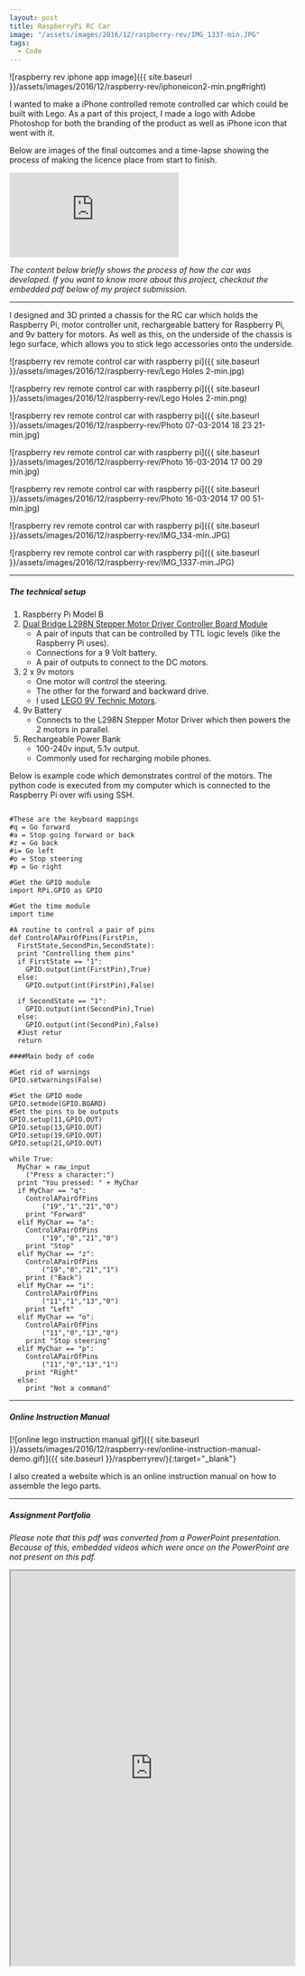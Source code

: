```yaml
---
layout: post
title: RaspberryPi RC Car
image: "/assets/images/2016/12/raspberry-rev/IMG_1337-min.JPG"
tags:
  - Code
---
```


![raspberry rev iphone app image]({{ site.baseurl }}/assets/images/2016/12/raspberry-rev/iphoneicon2-min.png#right)

I wanted to make a iPhone controlled remote controlled car which could be built with Lego. As a part of this project, I made a logo with Adobe Photoshop for both the branding of the product as well as iPhone icon that went with it.

Below are images of the final outcomes and a time-lapse showing the process of making the licence place from start to finish.

<iframe src='https://www.youtube.com/embed/yhOUE-xUgZ8?autoplay=1&loop=1' frameborder='0' allowfullscreen></iframe>

_The content below briefly shows the process of how the car was developed. If you want to know more about this project, checkout the embedded pdf below of my project submission._

---

I designed and 3D printed a chassis for the RC car which holds the Raspberry Pi, motor controller unit, rechargeable battery for Raspberry Pi, and 9v battery for motors. As well as this, on the underside of the chassis is lego surface, which allows you to stick lego accessories onto the underside.

![raspberry rev remote control car with raspberry pi]({{ site.baseurl }}/assets/images/2016/12/raspberry-rev/Lego Holes 2-min.jpg)

![raspberry rev remote control car with raspberry pi]({{ site.baseurl }}/assets/images/2016/12/raspberry-rev/Lego Holes 2-min.png)

![raspberry rev remote control car with raspberry pi]({{ site.baseurl }}/assets/images/2016/12/raspberry-rev/Photo 07-03-2014 18 23 21-min.jpg)

![raspberry rev remote control car with raspberry pi]({{ site.baseurl }}/assets/images/2016/12/raspberry-rev/Photo 16-03-2014 17 00 29 min.jpg)

![raspberry rev remote control car with raspberry pi]({{ site.baseurl }}/assets/images/2016/12/raspberry-rev/Photo 16-03-2014 17 00 51-min.jpg)

![raspberry rev remote control car with raspberry pi]({{ site.baseurl }}/assets/images/2016/12/raspberry-rev/IMG_134-min.JPG)

![raspberry rev remote control car with raspberry pi]({{ site.baseurl }}/assets/images/2016/12/raspberry-rev/IMG_1337-min.JPG)

---

##### The technical setup

1. Raspberry Pi Model B
2. [Dual Bridge L298N Stepper Motor Driver Controller Board Module](http://www.ebay.co.uk/sch/items/?_nkw=l298n&_sacat=&_ex_kw=&_mPrRngCbx=1&_udlo=&_udhi=&_sop=12&_fpos=&_fspt=1&_sadis=&LH_CAds=&clk_rvr_id=1146263434105&rmvSB=true)
   - A pair of inputs that can be controlled by TTL logic levels (like the Raspberry Pi uses).
   - Connections for a 9 Volt battery.
   - A pair of outputs to connect to the DC motors.
3. 2 x 9v motors
   - One motor will control the steering.
   - The other for the forward and backward drive.
   - I used [LEGO 9V Technic Motors](http://www.philohome.com/motors/motorcomp.htm).
4. 9v Battery
   - Connects to the L298N Stepper Motor Driver which then powers the 2 motors in parallel.
5. Rechargeable Power Bank
   - 100-240v input, 5.1v output.
   - Commonly used for recharging mobile phones.

Below is example code which demonstrates control of the motors. The python code is executed from my computer which is connected to the Raspberry Pi over wifi using SSH.

<pre><code>
#These are the keyboard mappings
#q = Go forward
#a = Stop going forward or back
#z = Go back
#i= Go left
#o = Stop steering
#p = Go right

#Get the GPIO module
import RPi.GPIO as GPIO

#Get the time module
import time

#A routine to control a pair of pins
def ControlAPairOfPins(FirstPin,
  FirstState,SecondPin,SecondState):
  print "Controlling them pins"
  if FirstState == "1":
    GPIO.output(int(FirstPin),True)
  else:
    GPIO.output(int(FirstPin),False)

  if SecondState == "1":
    GPIO.output(int(SecondPin),True)
  else:
    GPIO.output(int(SecondPin),False)
  #Just retur
  return

####Main body of code

#Get rid of warnings
GPIO.setwarnings(False)

#Set the GPIO mode
GPIO.setmode(GPIO.BOARD)
#Set the pins to be outputs
GPIO.setup(11,GPIO.OUT)
GPIO.setup(13,GPIO.OUT)
GPIO.setup(19,GPIO.OUT)
GPIO.setup(21,GPIO.OUT)

while True:
  MyChar = raw_input
  	("Press a character:")
  print "You pressed: " + MyChar
  if MyChar == "q":
    ControlAPairOfPins
    	("19","1","21","0")
    print "Forward"
  elif MyChar == "a":
    ControlAPairOfPins
    	("19","0","21","0")
    print "Stop"
  elif MyChar == "z":
    ControlAPairOfPins
    	("19","0","21","1")
    print ("Back")
  elif MyChar == "i":
    ControlAPairOfPins
    	("11","1","13","0")
    print "Left"
  elif MyChar == "o":
    ControlAPairOfPins
    	("11","0","13","0")
    print "Stop steering"
  elif MyChar == "p":
    ControlAPairOfPins
    	("11","0","13","1")
    print "Right"
  else:
    print "Not a command"
</code></pre>

---

##### Online Instruction Manual

[![online lego instruction manual gif]({{ site.baseurl }}/assets/images/2016/12/raspberry-rev/online-instruction-manual-demo.gif)]({{ site.baseurl }}/raspberryrev/){:target="\_blank"}

I also created a website which is an online instruction manual on how to assemble the lego parts.

---

##### Assignment Portfolio

_Please note that this pdf was converted from a PowerPoint presentation. Because of this, embedded videos which were once on the PowerPoint are not present on this pdf._

<iframe src="https://drive.google.com/file/d/12PGgeOfXM18eEWkQ1XWbkHWc1_-TlZvA/preview" width="100%" height="700"></iframe>
